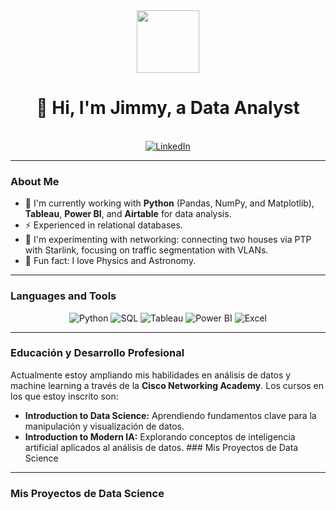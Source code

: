 <div align="center">
  <img src="https://media.giphy.com/media/M9gbBd9nbDrOTu1Mqx/giphy.gif" width="100"/>
  <h1>👋 Hi, I'm Jimmy, a Data Analyst</h1>
  <br>

  <a href="https://linkedin.com/in/jimmy-hernandez-rivera-77232193" target="_blank">
    <img src="https://img.shields.io/badge/linkedin-%230077B5.svg?&style=for-the-badge&logo=linkedin&logoColor=white" alt="LinkedIn" />
  </a>
</div>

---

### About Me

- 🌱 I'm currently working with **Python** (Pandas, NumPy, and Matplotlib), **Tableau**, **Power BI**, and **Airtable** for data analysis.
- ⚡ Experienced in relational databases.
- 🧪 I'm experimenting with networking: connecting two houses via PTP with Starlink, focusing on traffic segmentation with VLANs.
- 🔬 Fun fact: I love Physics and Astronomy.

---

### Languages and Tools

<p align="center">
  <img src="https://img.shields.io/badge/Python-3776AB?style=for-the-badge&logo=python&logoColor=white" alt="Python" />
  <img src="https://img.shields.io/badge/SQL-4479A5?style=for-the-badge&logo=mysql&logoColor=white" alt="SQL" />
  <img src="https://img.shields.io/badge/Tableau-E97627?style=for-the-badge&logo=tableau&logoColor=white" alt="Tableau" />
  <img src="https://img.shields.io/badge/Power BI-F2C811?style=for-the-badge&logo=power-bi&logoColor=black" alt="Power BI" />
  <img src="https://img.shields.io/badge/Microsoft Excel-217346?style=for-the-badge&logo=microsoft-excel&logoColor=white" alt="Excel" />
</p>

---

### Educación y Desarrollo Profesional

Actualmente estoy ampliando mis habilidades en análisis de datos y machine learning a través de la **Cisco Networking Academy**. Los cursos en los que estoy inscrito son:

* **Introduction to Data Science:** Aprendiendo fundamentos clave para la manipulación y visualización de datos.
* **Introduction to Modern IA:** Explorando conceptos de inteligencia artificial aplicados al análisis de datos. ### Mis Proyectos de Data Science
  
---

###  Mis Proyectos de Data Science





